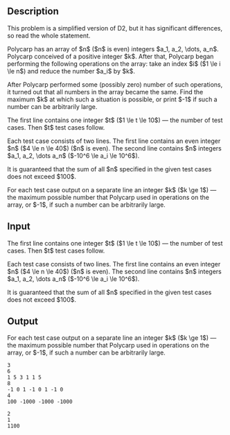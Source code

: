 ## Description

<div><p><span class="tex-font-style-it">This problem is a simplified version of D2, but it has significant differences, so read the whole statement.</span></p><p>Polycarp has an array of $n$ ($n$ is even) integers $a_1, a_2, \dots, a_n$. Polycarp conceived of a positive integer $k$. After that, Polycarp began performing the following operations on the array: take an index $i$ ($1 \le i \le n$) and reduce the number $a_i$ by $k$.</p><p>After Polycarp performed some (possibly zero) number of such operations, it turned out that <span class="tex-font-style-bf">all</span> numbers in the array became the same. Find the maximum $k$ at which such a situation is possible, or print $-1$ if such a number can be arbitrarily large.</p></div><div class="input-specification"><p>The first line contains one integer $t$ ($1 \le t \le 10$) — the number of test cases. Then $t$ test cases follow.</p><p>Each test case consists of two lines. The first line contains an even integer $n$ ($4 \le n \le 40$) ($n$ is even). The second line contains $n$ integers $a_1, a_2, \dots a_n$ ($-10^6 \le a_i \le 10^6$).</p><p>It is guaranteed that the sum of all $n$ specified in the given test cases does not exceed $100$.</p></div><div class="output-specification"><p>For each test case output on a separate line an integer $k$ ($k \ge 1$) — the maximum possible number that Polycarp used in operations on the array, or $-1$, if such a number can be arbitrarily large.</p></div>

## Input

<p>The first line contains one integer $t$ ($1 \le t \le 10$) — the number of test cases. Then $t$ test cases follow.</p><p>Each test case consists of two lines. The first line contains an even integer $n$ ($4 \le n \le 40$) ($n$ is even). The second line contains $n$ integers $a_1, a_2, \dots a_n$ ($-10^6 \le a_i \le 10^6$).</p><p>It is guaranteed that the sum of all $n$ specified in the given test cases does not exceed $100$.</p>

## Output

<p>For each test case output on a separate line an integer $k$ ($k \ge 1$) — the maximum possible number that Polycarp used in operations on the array, or $-1$, if such a number can be arbitrarily large.</p>





```input1
3
6
1 5 3 1 1 5
8
-1 0 1 -1 0 1 -1 0
4
100 -1000 -1000 -1000
```




```output1
2
1
1100
```


